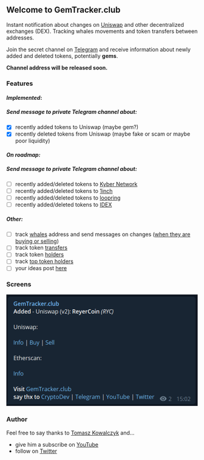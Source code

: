 ## Welcome to GemTracker.club

Instant notification about changes on [Uniswap](https://uniswap.org/) and other decentralized exchanges (DEX). Tracking whales movements and token transfers between addresses.

Join the secret channel on [Telegram](tg://join?invite=AAAAAFVYFw5YfpnyAUPhEg) and receive information about newly added and deleted tokens, potentially **gems**.

**Channel address will be released soon.**

### Features

#### *Implemented*:

##### Send message to private Telegram channel about:

- [x] recently added tokens to Uniswap (maybe gem?)
- [x] recently deleted tokens from Uniswap (maybe fake or scam or maybe poor liquidity)

#### *On roadmap:*

##### Send message to private Telegram channel about:

- [ ] recently added/deleted tokens to [Kyber Network](https://developer.kyber.network/docs/API_ABI-RESTfulAPI/#currencies)
- [ ] recently added/deleted tokens to [1inch](https://api.1inch.exchange/v1.1/tokens)
- [ ] recently added/deleted tokens to [loopring](https://docs.loopring.io/en/dex_apis/getTokens.html)
- [ ] recently added/deleted tokens to [IDEX](https://docs.idex.market/#operation/returnCurrencies)

##### Other:

- [ ] track [whales](https://captainaltcoin.com/what-are-crypto-whales/) address and send messages on changes ([when they are buying or selling](https://github.com/EverexIO/Ethplorer/wiki/Ethplorer-API#get-address-info))
- [ ] track token [transfers](https://github.com/EverexIO/Ethplorer/wiki/Ethplorer-API#get-token-info)
- [ ] track token [holders](https://github.com/EverexIO/Ethplorer/wiki/Ethplorer-API#get-token-info)
- [ ] track [top token holders](https://github.com/EverexIO/Ethplorer/wiki/Ethplorer-API#get-top-token-holders)
- [ ] your ideas post [here](https://github.com/CryptoDevTV/GemTracker/issues)

### Screens

![Added notification](docs/images/added_info.png)

### Author

Feel free to say thanks to [Tomasz Kowalczyk](https://twitter.com/tomkowalczyk) and...

- give him a subscribe on [YouTube](https://www.youtube.com/channel/UCDAgUeYcYhnhRaK2MAQGLbw?sub_confirmation=1)
- follow on [Twitter](https://twitter.com/tomkowalczyk)

